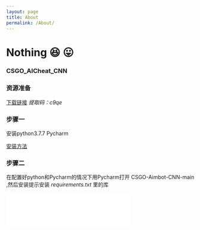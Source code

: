 ```yaml
---
layout: page
title: About
permalink: /About/
---
```


# Nothing 😆 😛


### CSGO_AICheat_CNN

### 资源准备

[下载链接](https://pan.baidu.com/s/1cqQYQYJ4-Tn-wBXAnOIFvQ)    *提取码：c9qe*

### 步骤一

安装python3.7.7 Pycharm

[安装方法](https://blog.csdn.net/weixin_44224583/article/details/119696135)

### 步骤二

在配置好python和Pycharm的情况下用Pycharm打开  CSGO-Aimbot-CNN-main ,然后安装提示安装 *requirements.txt* 里的库

<iframe frameborder="no" border="0" marginwidth="0" marginheight="0" width=330 height=86 src="//music.163.com/outchain/player?type=2&id=1415430825&auto=1&height=66"></iframe>

